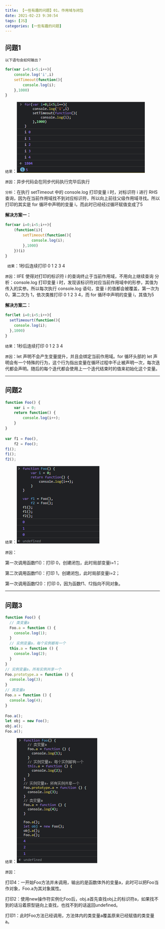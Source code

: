 ```yaml
---
title: 【一些有趣的问题】01，作用域与闭包
date: 2021-02-23 9:30:54
tags: [JS]
categories: [一些有趣的问题]
---
```


## 问题1
`以下语句会如何输出？`
```javascript
for(var i=0;i<5;i++){
    console.log('i',i)
    setTimeout(function(){
        console.log(i);
    },1000)
}
```
`结果`：![结果](./someInterestingQuestions01/q1.png)

`原因`：异步代码会在同步代码执行完毕后执行

`分析`：在执行 setTimeout 中的 console.log 打印变量 i 时，对标识符 i 进行 RHS 查询，因为在当前作用域找不到对应标识符，所以向上前往父级作用域寻找。所以打印的其实是 for 循环中声明的变量 i，而此时已经经过循环赋值变成了5

**解决方案一：**
```javascript
for(var i=0;i<5;i++){
    (function(i){
        setTimeout(function(){
            console.log(i);
        },1000)
    })(i)
}
```
` 结果`：1秒后连续打印 0 1 2 3 4 

`原因`：IIFE 使得对打印的标识符 i 的查询终止于当前作用域，不用向上继续查询 分析：console.log 打印变量 i 时，发现该标识符对应当前作用域中的形参，其值为传入的实参。所以每次执行 console.log 语句，变量 i 的值都会被覆盖，第一次为 0，第二次为 1，依次类推打印 0 1 2 3 4，而 for 循环中声明的变量 i，其值为5

**解决方案二：**
```javascript
for(let i=0;i<5;i++){
  setTimeourt(function(){
    console.log(i);
  },1000)
}
```
`结果`：1秒后连续打印 0 1 2 3 4

`原因`：let 声明不会产生变量提升，并且会绑定当前作用域。for 循环头部的 let 声明会有一个特殊的行为，这个行为指出变量在循环过程中不止被声明一次，每次迭代都会声明。随后的每个迭代都会使用上一个迭代结束时的值来初始化这个变量。

---

## 问题2
```javascript
function Foo() {
    var i = 0;
    return function() {
        console.log(i++);
    }
}

var f1 = Foo(),
    f2 = Foo();
f1();
f1();
f2();
```
`结果`：![结果](./someInterestingQuestions01/q2.png)

`原因`：

第一次调用函数f1()：打印 0，创建闭包，此时局部变量i=1；

第二次调用函数f1()：打印 1，创建闭包，此时局部变量i=2；

第一次调用函数f2()：打印 0，因为函数f1、f2指向不同对象。

--- 
## 问题3
```javascript
function Foo() {
  // 类变量a
  Foo.a = function () {
    console.log(1);
  }
  // 实例变量a，每个实例都有一个
  this.a = function () {
    console.log(2);
  }
}
// 实例变量a，所有实例共享一个
Foo.prototype.a = function () {
  console.log(3);
}
// 类变量a
Foo.a = function () {
  console.log(4);
}

Foo.a();
let obj = new Foo();
obj.a();
Foo.a();
```
`结果`：![结果](./someInterestingQuestions01/q3.png)

`原因`：

打印4：一开始Foo方法并未调用，输出的是函数体外的变量a，此时可以把Foo当作对象，Foo.a为其对象属性。

打印2：使用new操作符实例化Foo后，obj.a首先查找obj上的标识符a，如果找不到的话沿着原型链向上查找，也找不到的话返回undefined。

打印1：此时Foo方法已经调用，方法体内的类变量a覆盖原来已经赋值的类变量a。
